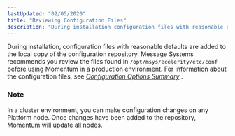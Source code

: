 ```yaml
---
lastUpdated: "02/05/2020"
title: "Reviewing Configuration Files"
description: "During installation configuration files with reasonable defaults are added to the local copy of the configuration repository Message Systems recommends you review the files found in opt msys ecelerity etc conf before using Momentum in a production environment For information about the configuration files see Chapter 66 Configuration Options Summary..."
---
```


During installation, configuration files with reasonable defaults are added to the local copy of the configuration repository. Message Systems recommends you review the files found in `/opt/msys/ecelerity/etc/conf` before using Momentum in a production environment. For information about the configuration files, see [*Configuration Options Summary*](/momentum/4/config-options-summary) .

### Note

In a cluster environment, you can make configuration changes on any Platform node. Once changes have been added to the repository, Momentum will update all nodes.